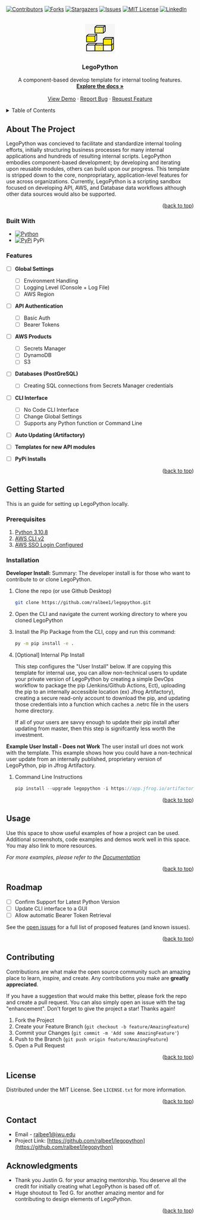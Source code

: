 <!-- Improved compatibility of back to top link: See: https://github.com/othneildrew/Best-README-Template/pull/73 -->
<a name="readme-top"></a>



<!-- LegoPython -->
[![Contributors][contributors-shield]][contributors-url]
[![Forks][forks-shield]][forks-url]
[![Stargazers][stars-shield]][stars-url]
[![Issues][issues-shield]][issues-url]
[![MIT License][license-shield]][license-url]
[![LinkedIn][linkedin-shield]][linkedin-url]



<!-- PROJECT LOGO -->
<br />
<div align="center">
  <a href="https://github.com/ralbee1/legopython">
    <img src="images/logo.png" alt="Logo" width="80" height="80">
  </a>

<h3 align="center">LegoPython</h3>

  <p align="center">
    A component-based develop template for internal tooling features.
    <br />
    <a href="https://github.com/ralbee1/legopython"><strong>Explore the docs »</strong></a>
    <br />
    <br />
    <a href="https://github.com/ralbee1/legopython">View Demo</a>
    ·
    <a href="https://github.com/ralbee1/legopython/issues">Report Bug</a>
    ·
    <a href="https://github.com/ralbee1/legopython/issues">Request Feature</a>
  </p>
</div>



<!-- TABLE OF CONTENTS -->
<details>
  <summary>Table of Contents</summary>
  <ol>
    <li>
      <a href="#about-the-project">About The Project</a>
      <ul>
        <li><a href="#built-with">Built With</a></li>
        <li><a href="#Features">Features</a></li>
      </ul>
    </li>
    <li>
      <a href="#getting-started">Getting Started</a>
      <ul>
        <li><a href="#prerequisites">Prerequisites</a></li>
        <li><a href="#installation">Installation</a></li>
      </ul>
    </li>
    <li><a href="#usage">Usage</a></li>
    <li><a href="#roadmap">Roadmap</a></li>
    <li><a href="#contributing">Contributing</a></li>
    <li><a href="#license">License</a></li>
    <li><a href="#contact">Contact</a></li>
    <li><a href="#acknowledgments">Acknowledgments</a></li>
  </ol>
</details>


<!-- ABOUT THE PROJECT -->
## About The Project
<!-- 
[![Product Name Screen Shot][product-screenshot]](https://example.com)
-->
LegoPython was concieved to facilitate and standardize internal tooling efforts, initially structuring business processes for many internal applications and hundreds of resulting internal scripts. LegoPython embodies component-based development; by developing and iterating upon reusable modules, others can build upon our progress. This template is stripped down to the core, nonpropriatary, application-level features for use across  organizations. Currently, LegoPython is a scripting sandbox focused on developing API, AWS, and Database data workflows although other data sources would also be supported.

<p align="right">(<a href="#readme-top">back to top</a>)</p>


### Built With

* [![Python][python.org]][python-url]
* [![PyPi][pypi.org]][pypi-url] PyPi


### Features

- [ ] **Global Settings**
  - [ ] Environment Handling
  - [ ] Logging Level (Console + Log File)
  - [ ] AWS Region
- [ ] **API Authentication**
  - [ ] Basic Auth
  - [ ] Bearer Tokens
- [ ] **AWS Products**
  - [ ] Secrets Manager
  - [ ] DynamoDB
  - [ ] S3
- [ ] **Databases (PostGreSQL)**
  - [ ] Creating SQL connections from Secrets Manager credentials
- [ ] **CLI Interface**
    - [ ] No Code CLI Interface
    - [ ] Change Global Settings
    - [ ] Supports any Python function or Command Line
- [ ] **Auto Updating (Artifactory)**
- [ ] **Templates for new API modules**
- [ ] **PyPi Installs**


<p align="right">(<a href="#readme-top">back to top</a>)</p>



<!-- GETTING STARTED -->
## Getting Started

This is an guide for setting up LegoPython locally.

### Prerequisites

1. [Python 3.10.8](https://www.python.org/downloads/release/python-3108/)
2. [AWS CLI v2](https://docs.aws.amazon.com/cli/latest/userguide/getting-started-install.html)
3. [AWS SSO Login Configured](https://docs.aws.amazon.com/cli/latest/userguide/sso-configure-profile-token.html)


### Installation

**Developer Install:**
Summary: The developer install is for those who want to contribute to or clone LegoPython.
1. Clone the repo (or use Github Desktop)
   ```sh
   git clone https://github.com/ralbee1/legopython.git
   ```
2. Open the CLI and navigate the current working directory to where you cloned LegoPython
3. Install the Pip Package from the CLI, copy and run this command:
   ```sh
   py -m pip install -e .
   ```
4. [Optional] Internal Pip Install
     
    This step configures the "User Install" below. If are copying this template for internal use, you can allow non-technical users to update your private version of LegoPython by creating a simple DevOps workflow to package the pip (Jenkins/Github Actions, Ect), uploading the pip to an internally accessible location (ex) Jfrog Artifactory), creating a secure read-only account to download the pip, and updating those credentials into a function which caches a .netrc file in the users home directory.
    
    If all of your users are savvy enough to update their pip install after updating from master, then this step is signifcantly less worth the investment.

**Example User Install - Does not Work**
The user install url does not work with the template. This example shows how you could have a non-technical user update from an internally published, proprietary version of LegoPython, pip in Jfrog Artifactory.
1. Command Line Instructions
   ```js
   pip install --upgrade legopython -i https://app.jfrog.io/artifactory/api/pypi/home-pypi/simple;
   ```

<p align="right">(<a href="#readme-top">back to top</a>)</p>



<!-- USAGE EXAMPLES -->
## Usage

Use this space to show useful examples of how a project can be used. Additional screenshots, code examples and demos work well in this space. You may also link to more resources.

_For more examples, please refer to the [Documentation](https://example.com)_

<p align="right">(<a href="#readme-top">back to top</a>)</p>



<!-- ROADMAP -->
## Roadmap

- [ ] Confirm Support for Latest Python Version
- [ ] Update CLI interface to a GUI
- [ ] Allow automatic Bearer Token Retrieval

See the [open issues](https://github.com/ralbee1/legopython/issues) for a full list of proposed features (and known issues).

<p align="right">(<a href="#readme-top">back to top</a>)</p>



<!-- CONTRIBUTING -->
## Contributing

Contributions are what make the open source community such an amazing place to learn, inspire, and create. Any contributions you make are **greatly appreciated**.

If you have a suggestion that would make this better, please fork the repo and create a pull request. You can also simply open an issue with the tag "enhancement".
Don't forget to give the project a star! Thanks again!

1. Fork the Project
2. Create your Feature Branch (`git checkout -b feature/AmazingFeature`)
3. Commit your Changes (`git commit -m 'Add some AmazingFeature'`)
4. Push to the Branch (`git push origin feature/AmazingFeature`)
5. Open a Pull Request

<p align="right">(<a href="#readme-top">back to top</a>)</p>



<!-- LICENSE -->
## License

Distributed under the MIT License. See `LICENSE.txt` for more information.
<p align="right">(<a href="#readme-top">back to top</a>)</p>



<!-- CONTACT -->
## Contact

* []()Email - ralbee1@iwu.edu
* []()Project Link: [https://github.com/ralbee1/legopython](https://github.com/ralbee1/legopython)



<!-- ACKNOWLEDGMENTS -->
## Acknowledgments

* []() Thank you Justin G. for your amazing mentorship. You deserve all the credit for initially creating what LegoPython is based off of.
* []() Huge shoutout to Ted G. for another amazing mentor and for contributing to design elements of LegoPython.

<p align="right">(<a href="#readme-top">back to top</a>)</p>



<!-- MARKDOWN LINKS & IMAGES -->
<!-- https://www.markdownguide.org/basic-syntax/#reference-style-links -->
[contributors-shield]: https://img.shields.io/github/contributors/ralbee1/legopython.svg?style=for-the-badge
[contributors-url]: https://github.com/ralbee1/legopython/graphs/contributors
[forks-shield]: https://img.shields.io/github/forks/ralbee1/legopython.svg?style=for-the-badge
[forks-url]: https://github.com/ralbee1/legopython/network/members
[stars-shield]: https://img.shields.io/github/stars/ralbee1/legopython.svg?style=for-the-badge
[stars-url]: https://github.com/ralbee1/legopython/stargazers
[issues-shield]: https://img.shields.io/github/issues/ralbee1/legopython.svg?style=for-the-badge
[issues-url]: https://github.com/ralbee1/legopython/issues
[license-shield]: https://img.shields.io/github/license/ralbee1/legopython.svg?style=for-the-badge
[license-url]: https://github.com/ralbee1/legopython/blob/master/LICENSE.txt
[linkedin-shield]: https://img.shields.io/badge/-LinkedIn-black.svg?style=for-the-badge&logo=linkedin&colorB=555
[linkedin-url]: https://linkedin.com/in/Richard-Albee
[product-screenshot]: images/screenshot.png
[python.org]: https://www.python.org/static/img/python-logo.png
[python-url]: https://www.python.org/
[pypi.org]: https://pypi.org/static/images/logo-small.2a411bc6.svg
[pypi-url]: https://pypi.org/project/pip/
